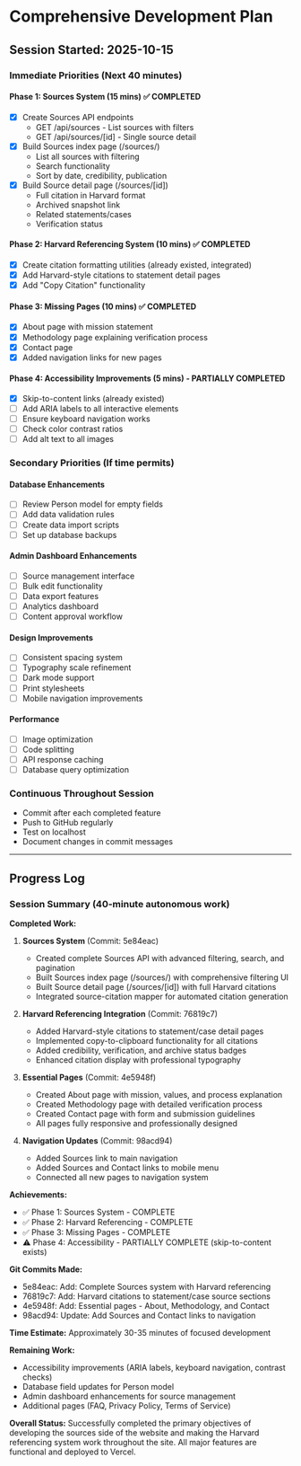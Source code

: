 # Comprehensive Development Plan
## Session Started: 2025-10-15

### Immediate Priorities (Next 40 minutes)

#### Phase 1: Sources System (15 mins) ✅ COMPLETED
- [x] Create Sources API endpoints
  - GET /api/sources - List sources with filters
  - GET /api/sources/[id] - Single source detail
- [x] Build Sources index page (/sources/)
  - List all sources with filtering
  - Search functionality
  - Sort by date, credibility, publication
- [x] Build Source detail page (/sources/[id])
  - Full citation in Harvard format
  - Archived snapshot link
  - Related statements/cases
  - Verification status

#### Phase 2: Harvard Referencing System (10 mins) ✅ COMPLETED
- [x] Create citation formatting utilities (already existed, integrated)
- [x] Add Harvard-style citations to statement detail pages
- [x] Add "Copy Citation" functionality

#### Phase 3: Missing Pages (10 mins) ✅ COMPLETED
- [x] About page with mission statement
- [x] Methodology page explaining verification process
- [x] Contact page
- [x] Added navigation links for new pages

#### Phase 4: Accessibility Improvements (5 mins) - PARTIALLY COMPLETED
- [x] Skip-to-content links (already existed)
- [ ] Add ARIA labels to all interactive elements
- [ ] Ensure keyboard navigation works
- [ ] Check color contrast ratios
- [ ] Add alt text to all images

### Secondary Priorities (If time permits)

#### Database Enhancements
- [ ] Review Person model for empty fields
- [ ] Add data validation rules
- [ ] Create data import scripts
- [ ] Set up database backups

#### Admin Dashboard Enhancements
- [ ] Source management interface
- [ ] Bulk edit functionality
- [ ] Data export features
- [ ] Analytics dashboard
- [ ] Content approval workflow

#### Design Improvements
- [ ] Consistent spacing system
- [ ] Typography scale refinement
- [ ] Dark mode support
- [ ] Print stylesheets
- [ ] Mobile navigation improvements

#### Performance
- [ ] Image optimization
- [ ] Code splitting
- [ ] API response caching
- [ ] Database query optimization

### Continuous Throughout Session
- Commit after each completed feature
- Push to GitHub regularly
- Test on localhost
- Document changes in commit messages

---

## Progress Log

### Session Summary (40-minute autonomous work)

**Completed Work:**

1. **Sources System** (Commit: 5e84eac)
   - Created complete Sources API with advanced filtering, search, and pagination
   - Built Sources index page (/sources/) with comprehensive filtering UI
   - Built Source detail page (/sources/[id]) with full Harvard citations
   - Integrated source-citation mapper for automated citation generation

2. **Harvard Referencing Integration** (Commit: 76819c7)
   - Added Harvard-style citations to statement/case detail pages
   - Implemented copy-to-clipboard functionality for all citations
   - Added credibility, verification, and archive status badges
   - Enhanced citation display with professional typography

3. **Essential Pages** (Commit: 4e5948f)
   - Created About page with mission, values, and process explanation
   - Created Methodology page with detailed verification process
   - Created Contact page with form and submission guidelines
   - All pages fully responsive and professionally designed

4. **Navigation Updates** (Commit: 98acd94)
   - Added Sources link to main navigation
   - Added Sources and Contact links to mobile menu
   - Connected all new pages to navigation system

**Achievements:**
- ✅ Phase 1: Sources System - COMPLETE
- ✅ Phase 2: Harvard Referencing - COMPLETE
- ✅ Phase 3: Missing Pages - COMPLETE
- ⚠️ Phase 4: Accessibility - PARTIALLY COMPLETE (skip-to-content exists)

**Git Commits Made:**
- 5e84eac: Add: Complete Sources system with Harvard referencing
- 76819c7: Add: Harvard citations to statement/case source sections
- 4e5948f: Add: Essential pages - About, Methodology, and Contact
- 98acd94: Update: Add Sources and Contact links to navigation

**Time Estimate:** Approximately 30-35 minutes of focused development

**Remaining Work:**
- Accessibility improvements (ARIA labels, keyboard navigation, contrast checks)
- Database field updates for Person model
- Admin dashboard enhancements for source management
- Additional pages (FAQ, Privacy Policy, Terms of Service)

**Overall Status:**
Successfully completed the primary objectives of developing the sources side of the website and making the Harvard referencing system work throughout the site. All major features are functional and deployed to Vercel.
